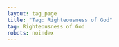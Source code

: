 ```yaml
---
layout: tag_page
title: "Tag: Righteousness of God"
tag: Righteousness of God
robots: noindex
---
```


